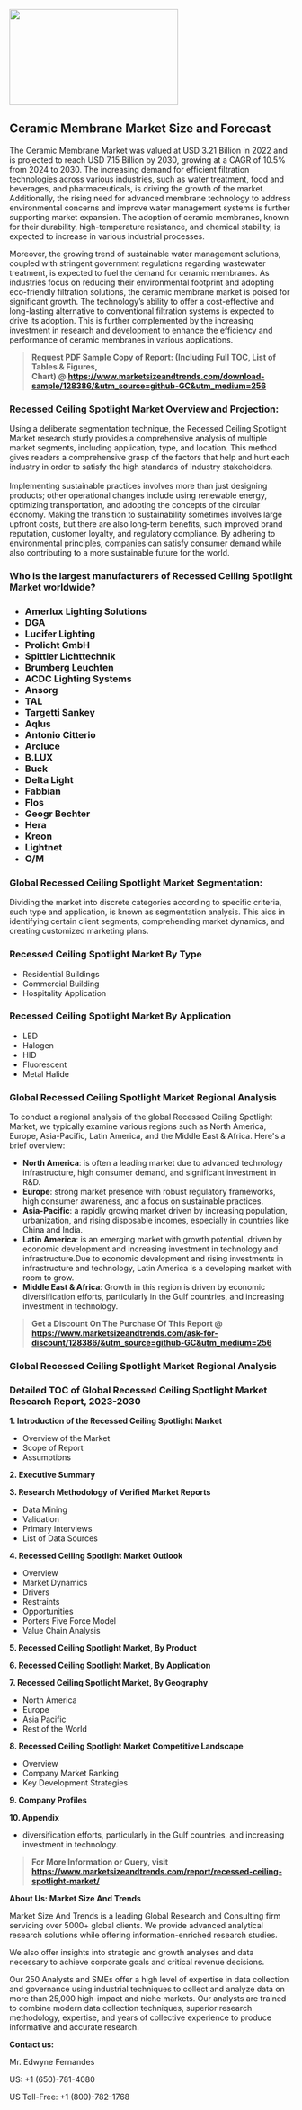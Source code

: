 <p><img class="alignnone size-medium wp-image-20088" src="https://ffe5etoiles.com/wp-content/uploads/2024/12/MST1-300x171.png" alt="" width="300" height="171" /></p><h2>Ceramic Membrane Market Size and Forecast</h2><p>The Ceramic Membrane Market was valued at USD 3.21 Billion in 2022 and is projected to reach USD 7.15 Billion by 2030, growing at a CAGR of 10.5% from 2024 to 2030. The increasing demand for efficient filtration technologies across various industries, such as water treatment, food and beverages, and pharmaceuticals, is driving the growth of the market. Additionally, the rising need for advanced membrane technology to address environmental concerns and improve water management systems is further supporting market expansion. The adoption of ceramic membranes, known for their durability, high-temperature resistance, and chemical stability, is expected to increase in various industrial processes. <p>Moreover, the growing trend of sustainable water management solutions, coupled with stringent government regulations regarding wastewater treatment, is expected to fuel the demand for ceramic membranes. As industries focus on reducing their environmental footprint and adopting eco-friendly filtration solutions, the ceramic membrane market is poised for significant growth. The technology’s ability to offer a cost-effective and long-lasting alternative to conventional filtration systems is expected to drive its adoption. This is further complemented by the increasing investment in research and development to enhance the efficiency and performance of ceramic membranes in various applications.</p></p><blockquote id="" class=""><strong>Request PDF Sample Copy of Report: (Including Full TOC, List of Tables &amp; Figures, Chart)&nbsp;@&nbsp;<strong><a href="https://www.marketsizeandtrends.com/download-sample/128386/&utm_source=github-GC&utm_medium=256" target="_blank">https://www.marketsizeandtrends.com/download-sample/128386/&utm_source=github-GC&utm_medium=256</a></strong></strong></blockquote><h3 id="" class="">Recessed Ceiling Spotlight Market&nbsp;Overview and Projection:</h3><p id="" class="">Using a deliberate segmentation technique, the Recessed Ceiling Spotlight Market research study provides a comprehensive analysis of multiple market segments, including application, type, and location. This method gives readers a comprehensive grasp of the factors that help and hurt each industry in order to satisfy the high standards of industry stakeholders. <br /> <br />Implementing sustainable practices involves more than just designing products; other operational changes include using renewable energy, optimizing transportation, and adopting the concepts of the circular economy. Making the transition to sustainability sometimes involves large upfront costs, but there are also long-term benefits, such improved brand reputation, customer loyalty, and regulatory compliance. By adhering to environmental principles, companies can satisfy consumer demand while also contributing to a more sustainable future for the world.</p><h3 id="" class="">Who is the largest manufacturers of&nbsp;Recessed Ceiling Spotlight Market worldwide?</h3><h3 class=""><p><ul><li>Amerlux Lighting Solutions </li><li> DGA </li><li> Lucifer Lighting </li><li> Prolicht GmbH </li><li> Spittler Lichttechnik </li><li> Brumberg Leuchten </li><li> ACDC Lighting Systems </li><li> Ansorg </li><li> TAL </li><li> Targetti Sankey </li><li> Aqlus </li><li> Antonio Citterio </li><li> Arcluce </li><li> B.LUX </li><li> Buck </li><li> Delta Light </li><li> Fabbian </li><li> Flos </li><li> Geogr Bechter </li><li> Hera </li><li> Kreon </li><li> Lightnet </li><li> O/M</li></ul></p></h3><h3 id="" class="">Global&nbsp;Recessed Ceiling Spotlight Market Segmentation:</h3><p id="" class="">Dividing the market into discrete categories according to specific criteria, such type and application, is known as segmentation analysis. This aids in identifying certain client segments, comprehending market dynamics, and creating customized marketing plans.</p><h3 id="" class="">Recessed Ceiling Spotlight Market&nbsp;By Type</h3><p><p><ul><li>Residential Buildings </li><li> Commercial Building </li><li> Hospitality Application</p></li></ul></p></p><h3 id="" class="">Recessed Ceiling Spotlight Market&nbsp;By Application</h3><p class=""><p><ul><li>LED </li><li> Halogen </li><li> HID </li><li> Fluorescent </li><li> Metal Halide</li></ul></p></p><h3 id="" class="">Global Recessed Ceiling Spotlight Market Regional Analysis</h3><p id="" class="">To conduct a regional analysis of the global Recessed Ceiling Spotlight Market, we typically examine various regions such as North America, Europe, Asia-Pacific, Latin America, and the Middle East &amp; Africa. Here's a brief overview:</p><ul><li><strong>North America</strong>: is often a leading market due to advanced technology infrastructure, high consumer demand, and significant investment in R&amp;D.</li><li><strong>Europe</strong>: strong market presence with robust regulatory frameworks, high consumer awareness, and a focus on sustainable practices.</li><li><strong>Asia-Pacific</strong>: a rapidly growing market driven by increasing population, urbanization, and rising disposable incomes, especially in countries like China and India.</li><li><strong>Latin America</strong>: is an emerging market with growth potential, driven by economic development and increasing investment in technology and infrastructure.Due to economic development and rising investments in infrastructure and technology, Latin America is a developing market with room to grow.</li><li><strong>Middle East &amp; Africa</strong>: Growth in this region is driven by economic diversification efforts, particularly in the Gulf countries, and increasing investment in technology.</li></ul><blockquote id="" class=""><strong>Get a Discount On The Purchase Of This Report @ <strong><a href="https://www.marketsizeandtrends.com/ask-for-discount/128386/&utm_source=github-GC&utm_medium=256" target="_blank">https://www.marketsizeandtrends.com/ask-for-discount/128386/&utm_source=github-GC&utm_medium=256</a></strong></strong></blockquote><h3 id="" class="">Global Recessed Ceiling Spotlight Market Regional Analysis</h3><h3 id="" class="">Detailed TOC of Global Recessed Ceiling Spotlight Market Research Report, 2023-2030</h3><p id="" class=""><strong>1. Introduction of the Recessed Ceiling Spotlight Market</strong></p><ul><li>Overview of the Market</li><li>Scope of Report</li><li>Assumptions</li></ul><p id="" class=""><strong>2. Executive Summary</strong></p><p id="" class=""><strong>3. Research Methodology of Verified Market Reports</strong></p><ul><li>Data Mining</li><li>Validation</li><li>Primary Interviews</li><li>List of Data Sources</li></ul><p id="" class=""><strong>4. Recessed Ceiling Spotlight Market Outlook</strong></p><ul><li>Overview</li><li>Market Dynamics</li><li>Drivers</li><li>Restraints</li><li>Opportunities</li><li>Porters Five Force Model</li><li>Value Chain Analysis</li></ul><p id="" class=""><strong>5. Recessed Ceiling Spotlight Market, By Product</strong></p><p id="" class=""><strong>6. Recessed Ceiling Spotlight Market, By Application</strong></p><p id="" class=""><strong>7. Recessed Ceiling Spotlight Market, By Geography</strong></p><ul><li>North America</li><li>Europe</li><li>Asia Pacific</li><li>Rest of the World</li></ul><p id="" class=""><strong>8. Recessed Ceiling Spotlight Market Competitive Landscape</strong></p><ul><li>Overview</li><li>Company Market Ranking</li><li>Key Development Strategies</li></ul><p id="" class=""><strong>9. Company Profiles</strong></p><p id="" class=""><strong>10. Appendix</strong></p><ul><li>diversification efforts, particularly in the Gulf countries, and increasing investment in technology.</li></ul><blockquote id="" class=""><strong>For More Information or Query, visit <strong><strong><a href="https://www.marketsizeandtrends.com/report/recessed-ceiling-spotlight-market/" target="_blank">https://www.marketsizeandtrends.com/report/recessed-ceiling-spotlight-market/</a></strong></strong></strong></blockquote><p id="" class=""><strong>About Us: Market Size And Trends</strong></p><p id="" class="">Market Size And Trends is a leading Global Research and Consulting firm servicing over 5000+ global clients. We provide advanced analytical research solutions while offering information-enriched research studies.</p><p id="" class="">We also offer insights into strategic and growth analyses and data necessary to achieve corporate goals and critical revenue decisions.</p><p id="" class="">Our 250 Analysts and SMEs offer a high level of expertise in data collection and governance using industrial techniques to collect and analyze data on more than 25,000 high-impact and niche markets. Our analysts are trained to combine modern data collection techniques, superior research methodology, expertise, and years of collective experience to produce informative and accurate research.</p><p id="" class=""><strong>Contact us:</strong></p><p id="" class="">Mr. Edwyne Fernandes</p><p id="" class="">US: +1 (650)-781-4080</p><p id="" class="">US Toll-Free: +1 (800)-782-1768</p>

